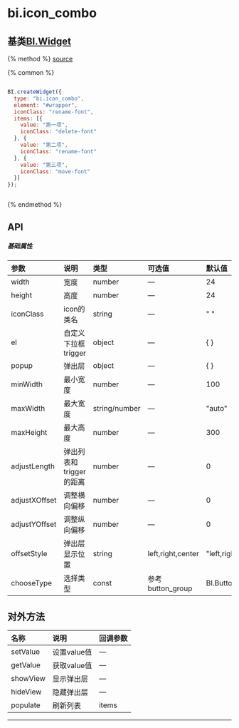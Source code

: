 # bi.icon_combo

## 基类[BI.Widget](/core/widget.md)

{% method %}
[source](https://jsfiddle.net/fineui/z02vzvtb/)

{% common %}
```javascript

BI.createWidget({
  type: "bi.icon_combo",
  element: "#wrapper",
  iconClass: "rename-font",
  items: [{
    value: "第一项",
    iconClass: "delete-font"
  }, {
    value: "第二项",
    iconClass: "rename-font"
  }, {
    value: "第三项",
    iconClass: "move-font"
  }]
});



```

{% endmethod %}

## API
##### 基础属性
| 参数    | 说明           | 类型  | 可选值 | 默认值
| :------ |:-------------  | :-----| :----|:----
| width | 宽度 | number | — | 24
| height | 高度 | number | — | 24
| iconClass | icon的类名 | string  | —|" "|
| el | 自定义下拉框trigger| object | —|{ } |
| popup | 弹出层| object | —| { }
| minWidth| 最小宽度| number | —|100|
| maxWidth | 最大宽度 | string/number | — | "auto"|
| maxHeight | 最大高度 | number | —| 300
| adjustLength | 弹出列表和trigger的距离 | number | — | 0 |
| adjustXOffset | 调整横向偏移 | number | — | 0 |
| adjustYOffset |调整纵向偏移 | number | — | 0 |
| offsetStyle | 弹出层显示位置 | string | left,right,center | "left,right,center"|
| chooseType | 选择类型 | const | 参考button_group | BI.ButtonGroup.CHOOSE_TYPE_SINGLE |
 


## 对外方法
| 名称     | 说明                           |  回调参数     
| :------ |:-------------                  | :-----   
| setValue| 设置value值|—|
| getValue| 获取value值|—|
| showView | 显示弹出层 | —|
| hideView | 隐藏弹出层 |—|
| populate | 刷新列表 | items |





---


